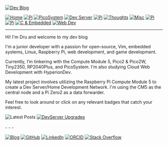 <a href="./"><img alt="Dev Blog" src="https://img.shields.io/badge/-Developer%20Blog-FE7A16?&amp;logo=git&amp;logoColor=white"></a>

<a href="./"><img alt="Home" src="https://img.shields.io/badge/-Home-151515?&amp;logo=Arduino&amp;logoColor=C51A4A"></a> <a href="./cm5"><img alt="Pi" src="https://img.shields.io/badge/-CM5-151515?&amp;logo=raspberrypi&amp;logoColor=C51A4A"></a> <a href="./picosystem"><img alt="PicoSystem" src="https://img.shields.io/badge/-PicoSystem-151515?&amp;logo=raspberrypi&amp;logoColor=C51A4A"></a> <a href="./devserver"><img alt="Dev Server" src="https://img.shields.io/badge/-Dev%20Server-151515?&amp;logo=Ubuntu&amp;logoColor=C51A4A"></a> <a href="./osnetworking"><img alt="Pi" src="https://img.shields.io/badge/-OS%20&amp;%20Networking-151515?&amp;logo=freebsd&amp;logoColor=C51A4A"></a> <a href="./thoughts"><img alt="Thoughts" src="https://img.shields.io/badge/-Thoughts-151515?&amp;logo=linux&amp;logoColor=C51A4A"></a> <a href="./misc"><img alt="Misc" src="https://img.shields.io/badge/-Misc-151515?&amp;logo=Ubuntu&amp;logoColor=C51A4A"></a> <a href="./raspberrypi"><img alt="Pi" src="https://img.shields.io/badge/-Raspberry%20Pi-151515?&amp;logo=Raspberry-Pi&amp;logoColor=C51A4A"></a> <a href="./microcontrollers"><img alt="Pi" src="https://img.shields.io/badge/-Microcontrollers-151515?&amp;logo=Arduino&amp;logoColor=FE7A16"></a> <a href="./embeddedc"><img alt="C &amp; Embedded" src="https://img.shields.io/badge/-C%20&amp;%20Embedded-151515?&amp;logo=C&amp;logoColor=8a3f8f"></a> <a href="./webdev"><img alt="Web Dev" src="https://img.shields.io/badge/-Web%20Development-151515?&amp;logo=html5&amp;logoColor=DD4814"></a>

- - -

Hi! I'm Dru and welcome to my dev blog

I'm a junior developer with a passion for open-source, Vim, embedded systems, Linux, Raspberry Pi, web development, and game development.

Currently, I’m tinkering with the Compute Module 5, Pico2 & Pico2W, Tiny2350, RP2040Plus, and PicoSystem. I'm also studying Cloud Web Development with HyperionDev.

My latest project involves utilizing the Raspberry Pi Compute Module 5 to create a Dev Server/Home Development Network. I'm using the CM5 as the central node and a Pi Zero2 as a data forwarder.

Feel free to look around or click on any relevant badges that catch your interest.
<br>

<img alt="Latest Posts" src="https://img.shields.io/badge/-Latest%20Posts-FFD1DC?&amp;logo=github&amp;logoColor=black">
<a href="/devserver/devserver-upgrades"><img src="https://img.shields.io/badge/DevServer%20Upgrades-151515?style=flat-square&amp;logo=GitHub&amp;logoColor=white" alt="DevServer Upgrades"></a>

<br>
<br>
- - -

<a href="./"><img alt="Blog" src="https://img.shields.io/badge/-Developer%20Blog-DD4814?style=flat-square&amp;logo=github&amp;logoColor=black"></a> <a href="https://github.com/dntstck" target="_blank"><img alt="GitHub" src="https://img.shields.io/badge/-@dntstck-181717?style=flat-square&amp;logo=GitHub&amp;logoColor=white"></a> <a href="https://www.linkedin.com/in/drudelarosa" target="_blank"><img alt="LinkedIn" src="https://img.shields.io/badge/-LinkedIn-0077B5?style=flat-square&amp;logo=Linkedin&amp;logoColor=white"></a> <a href="https://orcid.org/0009-0003-6755-7655" target="_blank"><img alt="ORCID" src="https://img.shields.io/badge/-ORCID-A6CE39?style=flat-square&amp;logo=ORCID&amp;logoColor=white"></a> <a href="https://stackoverflow.com/users/28874348/dru-delarosa" target="_blank"><img alt="Stack Overflow" src="https://img.shields.io/badge/-Stack%20Overflow-FE7A16?style=flat-square&amp;logo=Stack-Overflow&amp;logoColor=white"></a>